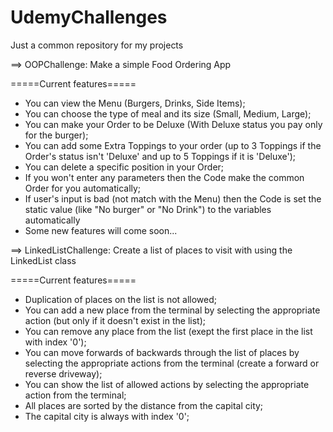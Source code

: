 # UdemyChallenges
Just a common repository for my projects

==> OOPChallenge: Make a simple Food Ordering App

=====Current features=====
* You can view the Menu (Burgers, Drinks, Side Items);
* You can choose the type of meal and its size (Small, Medium, Large);
* You can make your Order to be Deluxe (With Deluxe status you pay only for the burger);
* You can add some Extra Toppings to your order (up to 3 Toppings if the Order's status isn't 'Deluxe' and up to 5 Toppings if it is 'Deluxe');
* You can delete a specific position in your Order;
* If you won't enter any parameters then the Code make the common Order for you automatically;
* If user's input is bad (not match with the Menu) then the Code is set the static value (like "No burger" or "No Drink") to the variables automatically
* Some new features will come soon...

==> LinkedListChallenge: Create a list of places to visit with using the LinkedList class

=====Current features=====
* Duplication of places on the list is not allowed;
* You can add a new place from the terminal by selecting the appropriate action (but only if it doesn't exist in the list);
* You can remove any place from the list (exept the first place in the list with index '0');
* You can move forwards of backwards through the list of places by selecting the appropriate actions from the terminal (create a forward or reverse driveway);
* You can show the list of allowed actions by selecting the appropriate action from the terminal;
* All places are sorted by the distance from the capital city;
* The capital city is always with index '0';
  
